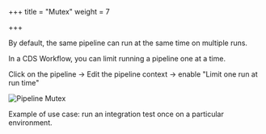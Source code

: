 +++
title = "Mutex"
weight = 7

+++

By default, the same pipeline can run at the same time on multiple runs.

In a CDS Workflow, you can limit running a pipeline one at a time. 

Click on the pipeline  → Edit the pipeline context → enable  "Limit one run at run time"

![Pipeline Mutex](/images/workflows.design.mutex.png)

Example of use case: run an integration test once on a particular environment.

